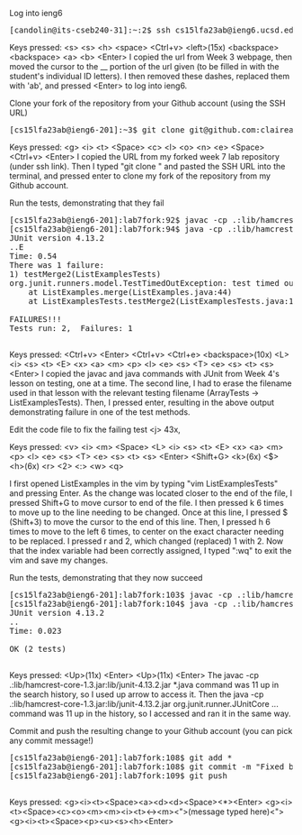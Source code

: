 Log into ieng6
 <pre>[candolin@its-cseb240-31]:~:2$ ssh cs15lfa23ab@ieng6.ucsd.edu </pre>
Keys pressed:
 &#60;s> &#60;s> &#60;h> &#60;space> &#60;Ctrl+v> &#60;left>(15x) &#60;backspace> &#60;backspace> &#60;a> &#60;b> &#60;Enter>
I copied the url from Week 3 webpage, then moved the cursor to the __ portion of the url given (to be filled in with the student's individual ID letters). I then removed these dashes, replaced them with 'ab', and pressed  &#60;Enter> to log into ieng6.


Clone your fork of the repository from your Github account (using the SSH URL)
 <pre>[cs15lfa23ab@ieng6-201]:~3$ git clone git@github.com:claireandolina/lab7fork.git </pre>
Keys pressed:  &#60;g> &#60;i> &#60;t> &#60;Space> &#60;c> &#60;l> &#60;o> &#60;n> &#60;e> &#60;Space> &#60;Ctrl+v> &#60;Enter>
I copied the URL from my forked week 7 lab repository (under ssh link). Then I typed "git clone " and pasted the SSH URL into the terminal, and pressed enter to clone my fork of the repository from my Github account.


Run the tests, demonstrating that they fail
 <pre>[cs15lfa23ab@ieng6-201]:lab7fork:92$ javac -cp .:lib/hamcrest-core-1.3.jar:lib/junit-4.13.2.jar *.java
[cs15lfa23ab@ieng6-201]:lab7fork:94$ java -cp .:lib/hamcrest-core-1.3.jar:lib/junit-4.13.2.jar org.junit.runner.JUnitCore ListExamplesTests
JUnit version 4.13.2
..E
Time: 0.54
There was 1 failure:
1) testMerge2(ListExamplesTests)
org.junit.runners.model.TestTimedOutException: test timed out after 500 milliseconds
	at ListExamples.merge(ListExamples.java:44)
	at ListExamplesTests.testMerge2(ListExamplesTests.java:19)

FAILURES!!!
Tests run: 2,  Failures: 1
 </pre>
Keys pressed:  &#60;Ctrl+v> &#60;Enter> &#60;Ctrl+v> &#60;Ctrl+e> &#60;backspace>(10x) &#60;L> &#60;i> &#60;s> &#60;t> &#60;E> &#60;x> &#60;a> &#60;m> &#60;p> &#60;l> &#60;e> &#60;s> &#60;T> &#60;e> &#60;s> &#60;t> &#60;s> &#60;Enter>
I copied the javac and java commands with JUnit from Week 4's lesson on testing, one at a time. The second line, I had to erase the filename used in that lesson with the relevant testing filename (ArrayTests -> ListExamplesTests). Then, I pressed enter, resulting in the above output demonstrating failure in one of the test methods.

Edit the code file to fix the failing test
 &#60;j> 43x, 

Keys pressed:  &#60;v> &#60;i> &#60;m> &#60;Space> &#60;L> &#60;i> &#60;s> &#60;t> &#60;E> &#60;x> &#60;a> &#60;m> &#60;p> &#60;l> &#60;e> &#60;s> &#60;T> &#60;e> &#60;s> &#60;t> &#60;s> &#60;Enter> &#60;Shift+G> &#60;k>(6x) &#60;$> &#60;h>(6x) &#60;r> &#60;2> &#60;:> &#60;w> &#60;q>

I first opened ListExamples in the vim by typing "vim ListExamplesTests" and pressing Enter. As the change was located closer to the end of the file, I pressed Shift+G to move cursor to end of the file. I then pressed k 6 times to move up to the line needing to be changed. Once at this line, I pressed $ (Shift+3) to move the cursor to the end of this line. Then, I pressed h 6 times to move to the left 6 times, to center on the exact character needing to be replaced. I pressed r and 2, which changed (replaced) 1 with 2. Now that the index variable had been correctly assigned, I typed ":wq" to exit the vim and save my changes.


Run the tests, demonstrating that they now succeed
 <pre>[cs15lfa23ab@ieng6-201]:lab7fork:103$ javac -cp .:lib/hamcrest-core-1.3.jar:lib/junit-4.13.2.jar *.java
[cs15lfa23ab@ieng6-201]:lab7fork:104$ java -cp .:lib/hamcrest-core-1.3.jar:liunit-4.13.2.jar org.junit.runner.JUnitCore ListExamplesTests
JUnit version 4.13.2
..
Time: 0.023

OK (2 tests)
 </pre>

Keys pressed:  &#60;Up>(11x) &#60;Enter> &#60;Up>(11x) &#60;Enter>
The javac -cp .:lib/hamcrest-core-1.3.jar:lib/junit-4.13.2.jar *.java command was 11 up in the search history, so I used up arrow to access it. Then the java -cp .:lib/hamcrest-core-1.3.jar:lib/junit-4.13.2.jar org.junit.runner.JUnitCore ... command was 11 up in the history, so I accessed and ran it in the same way.


Commit and push the resulting change to your Github account (you can pick any commit message!)

 <pre>
[cs15lfa23ab@ieng6-201]:lab7fork:108$ git add *  
[cs15lfa23ab@ieng6-201]:lab7fork:108$ git commit -m &quot;Fixed bug- incorrect indreference when incrementing&quot;
[cs15lfa23ab@ieng6-201]:lab7fork:109$ git push
 </pre>

Keys pressed:
&#60;g>&#60;i>&#60;t>&#60;Space>&#60;a>&#60;d>&#60;d>&#60;Space>&#60;*>&#60;Enter>
&#60;g>&#60;i>&#60;t>&#60;Space>&#60;c>&#60;o>&#60;m>&#60;m>&#60;i>&#60;t>&#60;->&#60;m>&#60;">(message typed here)&#60;">
&#60;g>&#60;i>&#60;t>&#60;Space>&#60;p>&#60;u>&#60;s>&#60;h>&#60;Enter>
